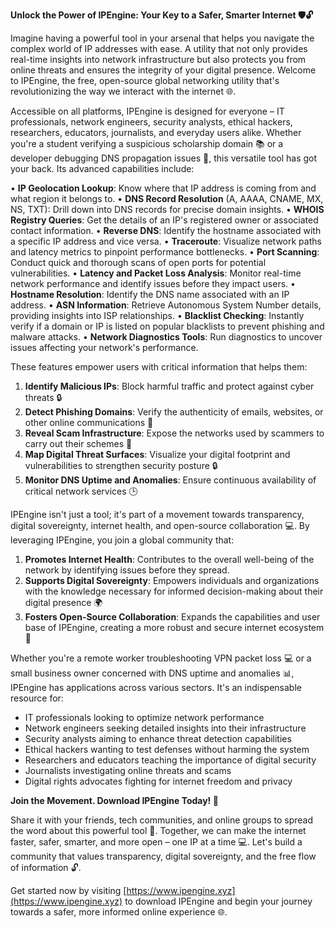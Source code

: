**Unlock the Power of IPEngine: Your Key to a Safer, Smarter Internet 🛡️🔓**

Imagine having a powerful tool in your arsenal that helps you navigate the complex world of IP addresses with ease. A utility that not only provides real-time insights into network infrastructure but also protects you from online threats and ensures the integrity of your digital presence. Welcome to IPEngine, the free, open-source global networking utility that's revolutionizing the way we interact with the internet 🌐.

Accessible on all platforms, IPEngine is designed for everyone – IT professionals, network engineers, security analysts, ethical hackers, researchers, educators, journalists, and everyday users alike. Whether you're a student verifying a suspicious scholarship domain 📚 or a developer debugging DNS propagation issues 🔩, this versatile tool has got your back. Its advanced capabilities include:

• **IP Geolocation Lookup**: Know where that IP address is coming from and what region it belongs to.
• **DNS Record Resolution** (A, AAAA, CNAME, MX, NS, TXT): Drill down into DNS records for precise domain insights.
• **WHOIS Registry Queries**: Get the details of an IP's registered owner or associated contact information.
• **Reverse DNS**: Identify the hostname associated with a specific IP address and vice versa.
• **Traceroute**: Visualize network paths and latency metrics to pinpoint performance bottlenecks.
• **Port Scanning**: Conduct quick and thorough scans of open ports for potential vulnerabilities.
• **Latency and Packet Loss Analysis**: Monitor real-time network performance and identify issues before they impact users.
• **Hostname Resolution**: Identify the DNS name associated with an IP address.
• **ASN Information**: Retrieve Autonomous System Number details, providing insights into ISP relationships.
• **Blacklist Checking**: Instantly verify if a domain or IP is listed on popular blacklists to prevent phishing and malware attacks.
• **Network Diagnostics Tools**: Run diagnostics to uncover issues affecting your network's performance.

These features empower users with critical information that helps them:

1. **Identify Malicious IPs**: Block harmful traffic and protect against cyber threats 🔒
2. **Detect Phishing Domains**: Verify the authenticity of emails, websites, or other online communications 🚨
3. **Reveal Scam Infrastructure**: Expose the networks used by scammers to carry out their schemes 👀
4. **Map Digital Threat Surfaces**: Visualize your digital footprint and vulnerabilities to strengthen security posture 🔒
5. **Monitor DNS Uptime and Anomalies**: Ensure continuous availability of critical network services 🕒

IPEngine isn't just a tool; it's part of a movement towards transparency, digital sovereignty, internet health, and open-source collaboration 💻. By leveraging IPEngine, you join a global community that:

1. **Promotes Internet Health**: Contributes to the overall well-being of the network by identifying issues before they spread.
2. **Supports Digital Sovereignty**: Empowers individuals and organizations with the knowledge necessary for informed decision-making about their digital presence 🌍
3. **Fosters Open-Source Collaboration**: Expands the capabilities and user base of IPEngine, creating a more robust and secure internet ecosystem 🔗

Whether you're a remote worker troubleshooting VPN packet loss 💻 or a small business owner concerned with DNS uptime and anomalies 📊, IPEngine has applications across various sectors. It's an indispensable resource for:

- IT professionals looking to optimize network performance
- Network engineers seeking detailed insights into their infrastructure
- Security analysts aiming to enhance threat detection capabilities
- Ethical hackers wanting to test defenses without harming the system
- Researchers and educators teaching the importance of digital security
- Journalists investigating online threats and scams
- Digital rights advocates fighting for internet freedom and privacy

**Join the Movement. Download IPEngine Today! 🔴**

Share it with your friends, tech communities, and online groups to spread the word about this powerful tool 🤝. Together, we can make the internet faster, safer, smarter, and more open – one IP at a time 💻. Let's build a community that values transparency, digital sovereignty, and the free flow of information 🔓.

Get started now by visiting [https://www.ipengine.xyz](https://www.ipengine.xyz) to download IPEngine and begin your journey towards a safer, more informed online experience 🌐.